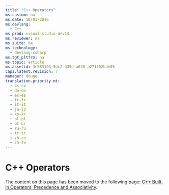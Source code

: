 ```yaml
---
title: "C++ Operators"
ms.custom: na
ms.date: 10/01/2016
ms.devlang: 
  - C++
ms.prod: visual-studio-dev14
ms.reviewer: na
ms.suite: na
ms.technology: 
  - devlang-csharp
ms.tgt_pltfrm: na
ms.topic: article
ms.assetid: 3c583193-5dc2-439d-a045-a271552bde05
caps.latest.revision: 7
manager: douge
translation.priority.mt: 
  - cs-cz
  - de-de
  - es-es
  - fr-fr
  - it-it
  - ja-jp
  - ko-kr
  - pl-pl
  - pt-br
  - ru-ru
  - tr-tr
  - zh-cn
  - zh-tw
---
```

# C++ Operators
The content on this page has been moved to the following page: [C++ Built-in Operators, Precedence and Associativity](../Topic/C++%20Built-in%20Operators,%20Precedence%20and%20Associativity.md).
